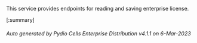 






This service provides endpoints for reading and saving enterprise license.

[:summary]

###### Auto generated by Pydio Cells Enterprise Distribution v4.1.1 on 6-Mar-2023
